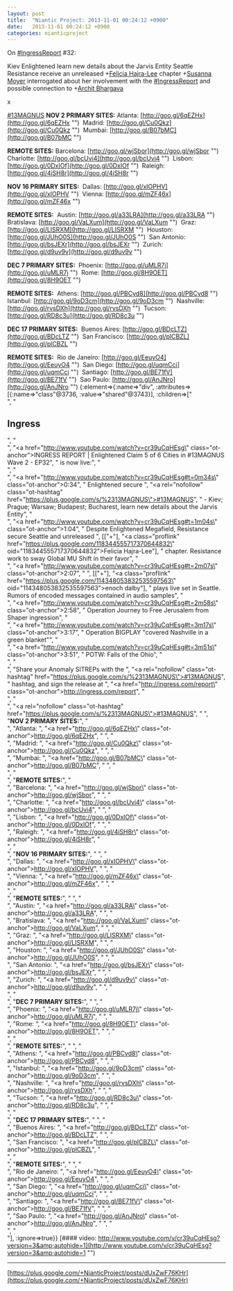 ```yaml
---
layout: post
title:  "Niantic Project: 2013-11-01 00:24:12 +0900"
date:   2013-11-01 00:24:12 +0900
categories: nianticproject
---
```

On [#IngressReport](https://plus.google.com/s/%23IngressReport "") #32:

Kiev Enlightened learn new details about the Jarvis Entity
Seattle Resistance receive an unreleased +[Felicia Hajra-Lee](https://plus.google.com/118344555717370644832 "") chapter
+[Susanna Moyer](https://plus.google.com/101560858827970533247 "") interrogated about her involvement with the [#IngressReport](https://plus.google.com/s/%23IngressReport "") and possible connection to +[Archit Bhargava](https://plus.google.com/103568397179979120732 "") 

x

[#13MAGNUS](https://plus.google.com/s/%2313MAGNUS "") **NOV 2 PRIMARY SITES:**
Atlanta: [http://goo.gl/6qEZHx](http://goo.gl/6qEZHx "") 
Madrid: [http://goo.gl/Cu0Qkz](http://goo.gl/Cu0Qkz "") 
Mumbai: [http://goo.gl/B07bMC](http://goo.gl/B07bMC "") 

**REMOTE SITES:**
Barcelona: [http://goo.gl/wjSbor](http://goo.gl/wjSbor "") 
Charlotte: [http://goo.gl/bcUvi4](http://goo.gl/bcUvi4 "") 
Lisbon: [http://goo.gl/0DxIOf](http://goo.gl/0DxIOf "") 
Raleigh: [http://goo.gl/4iSH8r](http://goo.gl/4iSH8r "")

**NOV 16 PRIMARY SITES:** 
Dallas: [http://goo.gl/xIOPHV](http://goo.gl/xIOPHV "") 
Vienna: [http://goo.gl/mZF46x](http://goo.gl/mZF46x "") 

**REMOTE SITES:** 
Austin: [http://goo.gl/a33LRA](http://goo.gl/a33LRA "") 
Bratislava: [http://goo.gl/VaLXum](http://goo.gl/VaLXum "") 
Graz: [http://goo.gl/LISRXM](http://goo.gl/LISRXM "") 
Houston: [http://goo.gl/JUhO0S](http://goo.gl/JUhO0S "") 
San Antonio: [http://goo.gl/bsJEXr](http://goo.gl/bsJEXr "") 
Zurich: [http://goo.gl/d9uv9v](http://goo.gl/d9uv9v "") 

**DEC 7 PRIMARY SITES:** 
Phoenix: [http://goo.gl/uMLR7j](http://goo.gl/uMLR7j "") 
Rome: [http://goo.gl/8H9OET](http://goo.gl/8H9OET "") 

**REMOTE SITES:** 
Athens: [http://goo.gl/PBCyd8](http://goo.gl/PBCyd8 "") 
Istanbul: [http://goo.gl/9oD3cm](http://goo.gl/9oD3cm "") 
Nashville: [http://goo.gl/rvsDXh](http://goo.gl/rvsDXh "") 
Tucson: [http://goo.gl/RD8c3u](http://goo.gl/RD8c3u "") 

**DEC 17 PRIMARY SITES:** 
Buenos Aires: [http://goo.gl/BDcLTZ](http://goo.gl/BDcLTZ "") 
San Francisco: [http://goo.gl/plCBZL](http://goo.gl/plCBZL "")

**REMOTE SITES:** 
Rio de Janeiro: [http://goo.gl/EeuyO4](http://goo.gl/EeuyO4 "") 
San Diego: [http://goo.gl/uqmCci](http://goo.gl/uqmCci "") 
Santiago: [http://goo.gl/BE71fV](http://goo.gl/BE71fV "") 
Sao Paulo: [http://goo.gl/AnJNro](http://goo.gl/AnJNro "") {:element=>{:name=>"div", :attributes=>[{:name=>"class"@3736, :value=>"shared"@3743}], :children=>["<br />", "<h2>Ingress</h2>", "<br />", "<a href=\"http://www.youtube.com/watch?v=cr39uCqHEsg\" class=\"ot-anchor\">INGRESS REPORT | Enlightened Claim 5 of 6 Cities in #13MAGNUS Wave 2 - EP32</a>", " is now live:", "<br />", "<br />", "<a href=\"http://www.youtube.com/watch?v=cr39uCqHEsg#t=0m34s\" class=\"ot-anchor\">0:34</a>", " Enlightened secure ", "<a rel=\"nofollow\" class=\"ot-hashtag\" href=\"https://plus.google.com/s/%2313MAGNUS\">#13MAGNUS</a>", " - Kiev; Prague; Warsaw; Budapest; Bucharest, learn new details about the Jarvis Entity", "<br />", "<a href=\"http://www.youtube.com/watch?v=cr39uCqHEsg#t=1m04s\" class=\"ot-anchor\">1:04</a>", " Despite Enlightened Megafield, Resistance secure Seattle and unreleased ", [["+"], "<a class=\"proflink\" href=\"https://plus.google.com/118344555717370644832\" oid=\"118344555717370644832\">Felicia Hajra-Lee</a>"], " chapter. Resistance work to sway Global MU Shift in their favor", "<br />", "<a href=\"http://www.youtube.com/watch?v=cr39uCqHEsg#t=2m07s\" class=\"ot-anchor\">2:07</a>", " ", [["+"], "<a class=\"proflink\" href=\"https://plus.google.com/114348053832535597563\" oid=\"114348053832535597563\">enoch dalby</a>"], " plays live set in Seattle. Rumors of encoded messages contained in audio samples", "<br />", "<a href=\"http://www.youtube.com/watch?v=cr39uCqHEsg#t=2m58s\" class=\"ot-anchor\">2:58</a>", " Operation Journey to Free Jerusalem from Shaper ingression", "<br />", "<a href=\"http://www.youtube.com/watch?v=cr39uCqHEsg#t=3m17s\" class=\"ot-anchor\">3:17</a>", " Operation BIGPLAY \"covered Nashville in a green blanket\"", "<br />", "<a href=\"http://www.youtube.com/watch?v=cr39uCqHEsg#t=3m51s\" class=\"ot-anchor\">3:51</a>", " POTW: Falls of the Ohio", "<br />", "<br />", "Share your Anomaly SITREPs with the ", "<a rel=\"nofollow\" class=\"ot-hashtag\" href=\"https://plus.google.com/s/%2313MAGNUS\">#13MAGNUS</a>", " hashtag, and sign the release at ", "<a href=\"http://ingress.com/report\" class=\"ot-anchor\">http://ingress.com/report</a>", "<br />", "<br />", "<a rel=\"nofollow\" class=\"ot-hashtag\" href=\"https://plus.google.com/s/%2313MAGNUS\">#13MAGNUS</a>", " ", "<b>NOV 2 PRIMARY SITES:</b>", "<br />", "Atlanta: ", "<a href=\"http://goo.gl/6qEZHx\" class=\"ot-anchor\">http://goo.gl/6qEZHx</a>", " ", "<br />", "Madrid: ", "<a href=\"http://goo.gl/Cu0Qkz\" class=\"ot-anchor\">http://goo.gl/Cu0Qkz</a>", " ", "<br />", "Mumbai: ", "<a href=\"http://goo.gl/B07bMC\" class=\"ot-anchor\">http://goo.gl/B07bMC</a>", " ", "<br />", "<br />", "<b>REMOTE SITES:</b>", "<br />", "Barcelona: ", "<a href=\"http://goo.gl/wjSbor\" class=\"ot-anchor\">http://goo.gl/wjSbor</a>", " ", "<br />", "Charlotte: ", "<a href=\"http://goo.gl/bcUvi4\" class=\"ot-anchor\">http://goo.gl/bcUvi4</a>", " ", "<br />", "Lisbon: ", "<a href=\"http://goo.gl/0DxIOf\" class=\"ot-anchor\">http://goo.gl/0DxIOf</a>", " ", "<br />", "Raleigh: ", "<a href=\"http://goo.gl/4iSH8r\" class=\"ot-anchor\">http://goo.gl/4iSH8r</a>", "<br />", "<br />", "<b>NOV 16 PRIMARY SITES:</b>", " ", "<br />", "Dallas: ", "<a href=\"http://goo.gl/xIOPHV\" class=\"ot-anchor\">http://goo.gl/xIOPHV</a>", " ", "<br />", "Vienna: ", "<a href=\"http://goo.gl/mZF46x\" class=\"ot-anchor\">http://goo.gl/mZF46x</a>", " ", "<br />", "<br />", "<b>REMOTE SITES:</b>", " ", "<br />", "Austin: ", "<a href=\"http://goo.gl/a33LRA\" class=\"ot-anchor\">http://goo.gl/a33LRA</a>", " ", "<br />", "Bratislava: ", "<a href=\"http://goo.gl/VaLXum\" class=\"ot-anchor\">http://goo.gl/VaLXum</a>", " ", "<br />", "Graz: ", "<a href=\"http://goo.gl/LISRXM\" class=\"ot-anchor\">http://goo.gl/LISRXM</a>", " ", "<br />", "Houston: ", "<a href=\"http://goo.gl/JUhO0S\" class=\"ot-anchor\">http://goo.gl/JUhO0S</a>", " ", "<br />", "San Antonio: ", "<a href=\"http://goo.gl/bsJEXr\" class=\"ot-anchor\">http://goo.gl/bsJEXr</a>", " ", "<br />", "Zurich: ", "<a href=\"http://goo.gl/d9uv9v\" class=\"ot-anchor\">http://goo.gl/d9uv9v</a>", " ", "<br />", "<br />", "<b>DEC 7 PRIMARY SITES:</b>", " ", "<br />", "Phoenix: ", "<a href=\"http://goo.gl/uMLR7j\" class=\"ot-anchor\">http://goo.gl/uMLR7j</a>", " ", "<br />", "Rome: ", "<a href=\"http://goo.gl/8H9OET\" class=\"ot-anchor\">http://goo.gl/8H9OET</a>", " ", "<br />", "<br />", "<b>REMOTE SITES:</b>", " ", "<br />", "Athens: ", "<a href=\"http://goo.gl/PBCyd8\" class=\"ot-anchor\">http://goo.gl/PBCyd8</a>", " ", "<br />", "Istanbul: ", "<a href=\"http://goo.gl/9oD3cm\" class=\"ot-anchor\">http://goo.gl/9oD3cm</a>", " ", "<br />", "Nashville: ", "<a href=\"http://goo.gl/rvsDXh\" class=\"ot-anchor\">http://goo.gl/rvsDXh</a>", " ", "<br />", "Tucson: ", "<a href=\"http://goo.gl/RD8c3u\" class=\"ot-anchor\">http://goo.gl/RD8c3u</a>", " ", "<br />", "<br />", "<b>DEC 17 PRIMARY SITES:</b>", " ", "<br />", "Buenos Aires: ", "<a href=\"http://goo.gl/BDcLTZ\" class=\"ot-anchor\">http://goo.gl/BDcLTZ</a>", " ", "<br />", "San Francisco: ", "<a href=\"http://goo.gl/plCBZL\" class=\"ot-anchor\">http://goo.gl/plCBZL</a>", "<br />", "<br />", "<b>REMOTE SITES:</b>", " ", "<br />", "Rio de Janeiro: ", "<a href=\"http://goo.gl/EeuyO4\" class=\"ot-anchor\">http://goo.gl/EeuyO4</a>", " ", "<br />", "San Diego: ", "<a href=\"http://goo.gl/uqmCci\" class=\"ot-anchor\">http://goo.gl/uqmCci</a>", " ", "<br />", "Santiago: ", "<a href=\"http://goo.gl/BE71fV\" class=\"ot-anchor\">http://goo.gl/BE71fV</a>", " ", "<br />", "Sao Paulo: ", "<a href=\"http://goo.gl/AnJNro\" class=\"ot-anchor\">http://goo.gl/AnJNro</a>", " ", "<br />", "<br />"], :ignore=>true}}
[#### video: http://www.youtube.com/v/cr39uCqHEsg?version=3&amp;autohide=1](http://www.youtube.com/v/cr39uCqHEsg?version=3&amp;autohide=1 "")
- - -
[https://plus.google.com/+NianticProject/posts/dUxZwF76KHr](https://plus.google.com/+NianticProject/posts/dUxZwF76KHr)
